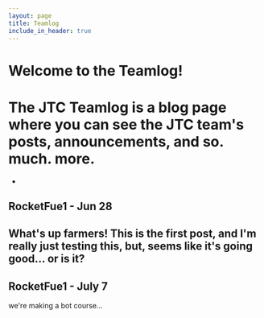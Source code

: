 ```yaml
---
layout: page
title: Teamlog
include_in_header: true
---
```

# Welcome to the Teamlog!
# The JTC Teamlog is a blog page where you can see the JTC team's posts, announcements, and so. much. more.
-
## RocketFue1 - Jun 28
What's up farmers! This is the first post, and I'm really just testing this, but, seems like it's going good... **or is it?**
-
## RocketFue1 - July 7
we're making a bot course...

